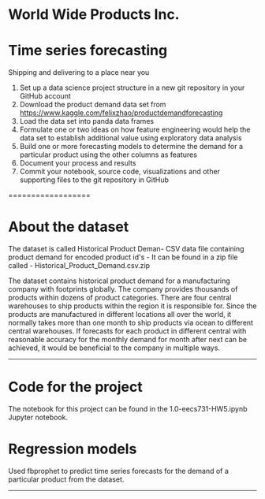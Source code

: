 # World Wide Products Inc.

Time series forecasting
=======================

Shipping and delivering to a place near you
1. Set up a data science project structure in a new git repository in your GitHub account
2. Download the product demand data set from
https://www.kaggle.com/felixzhao/productdemandforecasting 
3. Load the data set into panda data frames
4. Formulate one or two ideas on how feature engineering would help the data set to establish additional value using exploratory data analysis
5. Build one or more forecasting models to determine the demand for a particular product using the other columns as features
6. Document your process and results
7. Commit your notebook, source code, visualizations and other supporting files to the git repository in GitHub

==================

About the dataset
==================
The dataset is called Historical Product Deman-  CSV data file containing product demand for encoded product id's - It can be found in a zip file called - Historical_Product_Demand.csv.zip

The dataset contains historical product demand for a manufacturing company with footprints globally. The company provides thousands of products within dozens of product categories. There are four central warehouses to ship products within the region it is responsible for. Since the products are manufactured in different locations all over the world, it normally takes more than one month to ship products via ocean to different central warehouses. If forecasts for each product in different central with reasonable accuracy for the monthly demand for month after next can be achieved, it would be beneficial to the company in multiple ways.

--------------------------------------------------------------------------------------------------------------------------

Code for the project
====================
The notebook for this project can be found in the 1.0-eecs731-HW5.ipynb Jupyter notebook. 


Regression models
===================
Used fbprophet to predict time series forecasts for the demand of a particular product from the dataset.  


-------------------------------------------------------------------------------------------------------------------------
